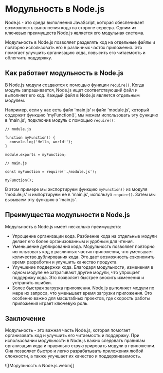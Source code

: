 # Модульность в Node.js

Node.js - это среда выполнения JavaScript, которая обеспечивает возможность выполнения кода на стороне сервера. Одним из ключевых преимуществ Node.js является его модульная система.

Модульность в Node.js позволяет разделять код на отдельные файлы и повторно использовать его в различных частях приложения. Это помогает улучшить организацию кода, повысить его читаемость и облегчить поддержку.

## Как работает модульность в Node.js

В Node.js модули создаются с помощью функции `require()`. Когда модуль запрашивается, Node.js ищет соответствующий файл и выполняет его код. Каждый файл в Node.js является отдельным модулем.

Например, если у нас есть файл 'main.js' и файл 'module.js', который содержит функцию 'myFunction()', мы можем использовать эту функцию в 'main.js', подключив модуль с помощью `require()`:

```
// module.js

function myFunction() {
  console.log('Hello, world!');
}

module.exports = myFunction;

```

```
// main.js

const myFunction = require('./module.js');

myFunction();

```

В этом примере мы экспортируем функцию `myFunction()` из модуля 'module.js' и импортируем ее в 'main.js', используя `require()`. Затем мы вызываем эту функцию в 'main.js'.

## Преимущества модульности в Node.js

Модульность в Node.js имеет несколько преимуществ:

-   Упрощение организации кода. Разбиение кода на отдельные модули делает его более организованным и удобным для чтения.
-   Уменьшение дублирования кода. Модульность позволяет повторно использовать код в различных частях приложения, что уменьшает количество дублирования кода. Это дает возможность сэкономить время разработки и улучшить качество продукта.
-   Улучшение поддержки кода. Благодаря модульности, изменения в одном модуле не затрагивают другие модули, что упрощает поддержку кода. Это позволяет быстрее вносить изменения и устранять ошибки.
-   Более быстрая загрузка приложения. Node.js выполняет модули по мере их запроса, что уменьшает время загрузки приложения. Это особенно важно для масштабных проектов, где скорость работы приложения играет ключевую роль.

## Заключение

Модульность - это важная часть Node.js, которая помогает организовать код и улучшить его читаемость и поддержку. При использовании модульности в Node.js важно следовать правилам организации кода и правильно структурировать модули в приложении. Она позволяет быстро и легко разрабатывать приложения любой сложности, а также улучшает их качество и поддерживаемость.



![[Модульность в Node.js.webm]]
